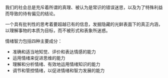
我们的社会总是充斥着所谓的真理、被认为是常识的错误迷思，以及为了特殊利益而导致的待有偏见的结论。

一个具有批判性的思考着要超越已有的信息，发掘隐藏的光鲜表面下的真正内涵，以理解事物的本质为目标，而不被形式和表象所迷惑。

情绪智力包括四种主要成分：
- 准确和适当地知觉、评价和表达情感的能力
- 运用情绪来促进思维的能力
- 理解和分析情绪、有效地运用情绪知识的能力
- 调节和管控情绪，以促进情绪和智力发展的能力
